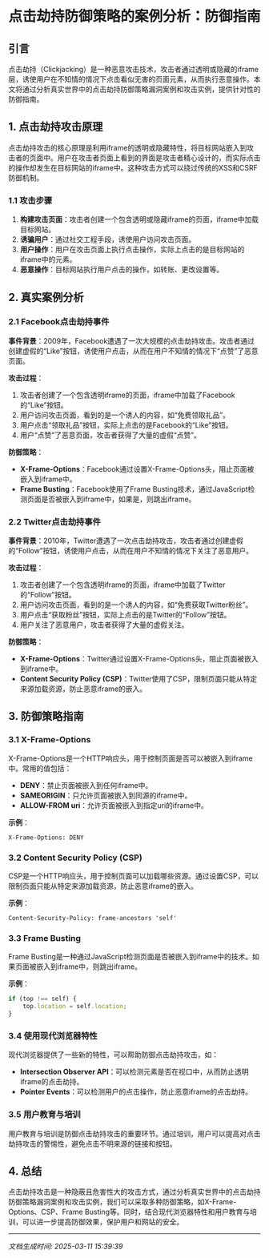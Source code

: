 # 点击劫持防御策略的案例分析：防御指南

## 引言

点击劫持（Clickjacking）是一种恶意攻击技术，攻击者通过透明或隐藏的iframe层，诱使用户在不知情的情况下点击看似无害的页面元素，从而执行恶意操作。本文将通过分析真实世界中的点击劫持防御策略漏洞案例和攻击实例，提供针对性的防御指南。

## 1. 点击劫持攻击原理

点击劫持攻击的核心原理是利用iframe的透明或隐藏特性，将目标网站嵌入到攻击者的页面中。用户在攻击者页面上看到的界面是攻击者精心设计的，而实际点击的操作却发生在目标网站的iframe中。这种攻击方式可以绕过传统的XSS和CSRF防御机制。

### 1.1 攻击步骤

1. **构建攻击页面**：攻击者创建一个包含透明或隐藏iframe的页面，iframe中加载目标网站。
2. **诱骗用户**：通过社交工程手段，诱使用户访问攻击页面。
3. **用户操作**：用户在攻击页面上执行点击操作，实际上点击的是目标网站的iframe中的元素。
4. **恶意操作**：目标网站执行用户点击的操作，如转账、更改设置等。

## 2. 真实案例分析

### 2.1 Facebook点击劫持事件

**事件背景**：2009年，Facebook遭遇了一次大规模的点击劫持攻击。攻击者通过创建虚假的“Like”按钮，诱使用户点击，从而在用户不知情的情况下“点赞”了恶意页面。

**攻击过程**：
1. 攻击者创建了一个包含透明iframe的页面，iframe中加载了Facebook的“Like”按钮。
2. 用户访问攻击页面，看到的是一个诱人的内容，如“免费领取礼品”。
3. 用户点击“领取礼品”按钮，实际上点击的是Facebook的“Like”按钮。
4. 用户“点赞”了恶意页面，攻击者获得了大量的虚假“点赞”。

**防御策略**：
- **X-Frame-Options**：Facebook通过设置X-Frame-Options头，阻止页面被嵌入到iframe中。
- **Frame Busting**：Facebook使用了Frame Busting技术，通过JavaScript检测页面是否被嵌入到iframe中，如果是，则跳出iframe。

### 2.2 Twitter点击劫持事件

**事件背景**：2010年，Twitter遭遇了一次点击劫持攻击，攻击者通过创建虚假的“Follow”按钮，诱使用户点击，从而在用户不知情的情况下关注了恶意用户。

**攻击过程**：
1. 攻击者创建了一个包含透明iframe的页面，iframe中加载了Twitter的“Follow”按钮。
2. 用户访问攻击页面，看到的是一个诱人的内容，如“免费获取Twitter粉丝”。
3. 用户点击“获取粉丝”按钮，实际上点击的是Twitter的“Follow”按钮。
4. 用户关注了恶意用户，攻击者获得了大量的虚假关注。

**防御策略**：
- **X-Frame-Options**：Twitter通过设置X-Frame-Options头，阻止页面被嵌入到iframe中。
- **Content Security Policy (CSP)**：Twitter使用了CSP，限制页面只能从特定来源加载资源，防止恶意iframe的嵌入。

## 3. 防御策略指南

### 3.1 X-Frame-Options

X-Frame-Options是一个HTTP响应头，用于控制页面是否可以被嵌入到iframe中。常用的值包括：
- **DENY**：禁止页面被嵌入到任何iframe中。
- **SAMEORIGIN**：只允许页面被嵌入到同源的iframe中。
- **ALLOW-FROM uri**：允许页面被嵌入到指定uri的iframe中。

**示例**：
```http
X-Frame-Options: DENY
```

### 3.2 Content Security Policy (CSP)

CSP是一个HTTP响应头，用于控制页面可以加载哪些资源。通过设置CSP，可以限制页面只能从特定来源加载资源，防止恶意iframe的嵌入。

**示例**：
```http
Content-Security-Policy: frame-ancestors 'self'
```

### 3.3 Frame Busting

Frame Busting是一种通过JavaScript检测页面是否被嵌入到iframe中的技术。如果页面被嵌入到iframe中，则跳出iframe。

**示例**：
```javascript
if (top !== self) {
    top.location = self.location;
}
```

### 3.4 使用现代浏览器特性

现代浏览器提供了一些新的特性，可以帮助防御点击劫持攻击，如：
- **Intersection Observer API**：可以检测元素是否在视口中，从而防止透明iframe的点击劫持。
- **Pointer Events**：可以检测用户的点击操作，防止恶意iframe的点击劫持。

### 3.5 用户教育与培训

用户教育与培训是防御点击劫持攻击的重要环节。通过培训，用户可以提高对点击劫持攻击的警惕性，避免点击不明来源的链接和按钮。

## 4. 总结

点击劫持攻击是一种隐蔽且危害性大的攻击方式，通过分析真实世界中的点击劫持防御策略漏洞案例和攻击实例，我们可以采取多种防御策略，如X-Frame-Options、CSP、Frame Busting等。同时，结合现代浏览器特性和用户教育与培训，可以进一步提高防御效果，保护用户和网站的安全。

---

*文档生成时间: 2025-03-11 15:39:39*
